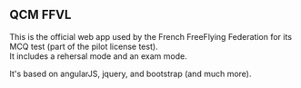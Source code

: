 QCM FFVL
--------

This is the official web app used by the French FreeFlying Federation for its MCQ test (part of the pilot license test).  
It includes a rehersal mode and an exam mode.

It's based on angularJS, jquery, and bootstrap (and much more).
